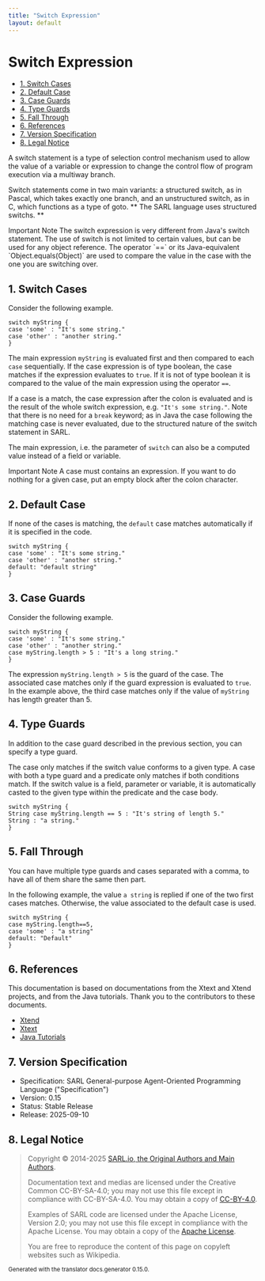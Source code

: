 ```yaml
---
title: "Switch Expression"
layout: default
---
```


# Switch Expression


<ul class="page_outline" id="page_outline">

<li><a href="#1-switch-cases">1. Switch Cases</a></li>
<li><a href="#2-default-case">2. Default Case</a></li>
<li><a href="#3-case-guards">3. Case Guards</a></li>
<li><a href="#4-type-guards">4. Type Guards</a></li>
<li><a href="#5-fall-through">5. Fall Through</a></li>
<li><a href="#6-references">6. References</a></li>
<li><a href="#7-version-specification">7. Version Specification</a></li>
<li><a href="#8-legal-notice">8. Legal Notice</a></li>

</ul>


A switch statement is a type of selection control mechanism used to allow the value of a variable or expression
to change the control flow of program execution via a multiway branch.

Switch statements come in two main variants: a structured switch, as in Pascal, which takes exactly one branch, 
and an unstructured switch, as in C, which functions as a type of goto.
** The SARL language uses structured switchs. **

<p markdown="1"><span class="label label-warning">Important Note</span> The switch expression is very different from Java's switch statement. The use of switch is not limited to certain values, but can be used for any object reference. The operator `==` or its Java-equivalent `Object.equals(Object)` are used to compare the value in the case with the one you are switching over.</p>

## 1. Switch Cases

Consider the following example.

```sarl
switch myString {
case 'some' : "It's some string."
case 'other' : "another string."
}
```



The main expression `myString` is evaluated first and then compared to each 
`case` sequentially. If the case expression is of type boolean, the case matches 
if the expression evaluates to `true`. If it is not of type boolean it is 
compared to the value of the main expression using the operator `==`.

If a case is a match, the case expression after the colon is evaluated and is 
the result of the whole switch expression, e.g. `"It's some string."`.
Note that there is no need for a `break` keyword; as in Java the case following
the matching case is never evaluated, due to the structured nature of the switch
statement in SARL.

The main expression, i.e. the parameter of `switch` can also be a computed value instead 
of a field or variable.

<p markdown="1"><span class="label label-warning">Important Note</span> A case must contains an expression. If you want to do nothing for a given case, put an empty block after the colon character.</p>

## 2. Default Case

If none of the cases is matching, the `default` case matches automatically if it is specified
in the code.

```sarl
switch myString {
case 'some' : "It's some string."
case 'other' : "another string."
default: "default string"
}
```



## 3. Case Guards

Consider the following example.

```sarl
switch myString {
case 'some' : "It's some string."
case 'other' : "another string."
case myString.length > 5 : "It's a long string."
}
```



The expression `myString.length > 5` is the guard of the case.
The associated case matches only if the guard expression is evaluated to `true`.
In the example above, the third case matches only if the value of `myString` has length
greater than 5.


## 4. Type Guards

In addition to the case guard described in the previous section, you can specify a type
guard.

The case only matches if the switch value conforms to a given type.
A case with both a type guard and a predicate only matches if both conditions match.
If the switch value is a field, parameter or variable, it is automatically casted
to the given type within the predicate and the case body.

```sarl
switch myString {
String case myString.length == 5 : "It's string of length 5."
String : "a string."
}
```



## 5. Fall Through

You can have multiple type guards and cases separated with a comma, to
have all of them share the same then part.

In the following example, the value `a string` is replied if one of the two first cases matches.
Otherwise, the value associated to the default case is used.

```sarl
switch myString {
case myString.length==5,
case 'some' : "a string"
default: "Default"
}
```


## 6. References

This documentation is based on documentations from the Xtext and Xtend projects, and from the Java tutorials.
Thank you to the contributors to these documents.

* [Xtend](https://www.eclipse.org/xtend/documentation.html)
* [Xtext](https://www.eclipse.org/Xtext/documentation.html)
* [Java Tutorials](https://docs.oracle.com/javase/tutorial/)

## 7. Version Specification

* Specification: SARL General-purpose Agent-Oriented Programming Language ("Specification")
* Version: 0.15
* Status: Stable Release
* Release: 2025-09-10

## 8. Legal Notice

> Copyright &copy; 2014-2025 [SARL.io, the Original Authors and Main Authors](http://www.sarl.io/about/index.html).
>
> Documentation text and medias are licensed under the Creative Common CC-BY-SA-4.0;
> you may not use this file except in compliance with CC-BY-SA-4.0.
> You may obtain a copy of [CC-BY-4.0](https://creativecommons.org/licenses/by-sa/4.0/deed.en).
>
> Examples of SARL code are licensed under the Apache License, Version 2.0;
> you may not use this file except in compliance with the Apache License.
> You may obtain a copy of the [Apache License](http://www.apache.org/licenses/LICENSE-2.0).
>
> You are free to reproduce the content of this page on copyleft websites such as Wikipedia.

<small>Generated with the translator docs.generator 0.15.0.</small>
